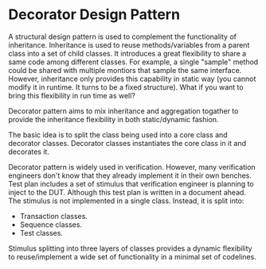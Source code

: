# Decorator Design Pattern

A structural design pattern is used to complement the functionality of inheritance. Inheritance is used to reuse methods/variables from a parent class into a set of child classes. It introduces a great flexibility to share a same code among different classes. For example, a single "sample" method could be shared with multiple montiors that sample the same interface. However, inheritance only provides this capability in static way (you cannot modify it in runtime. It turns to be a fixed structure). What if you want to bring this flexibility in run time as well?

Decorator pattern aims to mix inheritance and aggregation togather to provide the inheritance flexibility in both static/dynamic fashion.

The basic idea is to split the class being used into a core class and decorator classes. Decorator classes instantiates the core class in it and decorates it.

Decorator pattern is widely used in verification. However, many verification engineers don't know that they already implement it in their own benches. Test plan includes a set of stimulus that verification engineer is planning to inject to the DUT. Although this test plan is written in a document ahead. The stimulus is not implemented in a single class. Instead, it is split into:

- Transaction classes.
- Sequence classes.
- Test classes.

Stimulus splitting into three layers of classes provides a dynamic flexibility to reuse/implement a wide set of functionality in a minimal set of codelines.